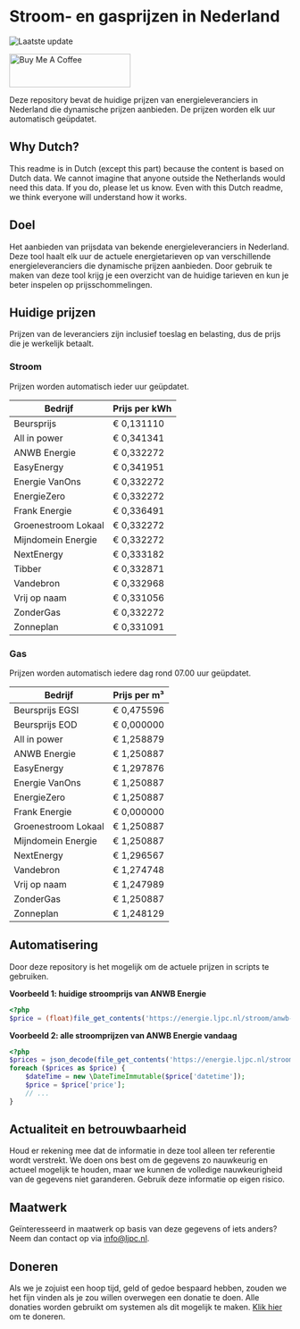 # Stroom- en gasprijzen in Nederland

![Laatste update](https://img.shields.io/badge/laatste%20update-2023--10--26%2012%3A00%20CET-brightgreen)

<a href="https://www.buymeacoffee.com/Lars-" target="_blank"><img src="https://cdn.buymeacoffee.com/buttons/v2/default-orange.png" alt="Buy Me A Coffee" height="60" style="height: 60px !important;width: 217px !important;" ></a>

Deze repository bevat de huidige prijzen van energieleveranciers in Nederland die dynamische prijzen aanbieden. De prijzen worden elk uur automatisch geüpdatet.

## Why Dutch?

This readme is in Dutch (except this part) because the content is based on Dutch data. We cannot imagine that anyone outside the Netherlands would need this data. If you do, please let us know. Even with this Dutch readme, we think
everyone will understand how it works.

## Doel

Het aanbieden van prijsdata van bekende energieleveranciers in Nederland. Deze tool haalt elk uur de actuele energietarieven op van verschillende energieleveranciers die dynamische prijzen aanbieden. Door gebruik te maken van deze tool
krijg je een overzicht van de huidige tarieven en kun je beter inspelen op prijsschommelingen.

## Huidige prijzen

Prijzen van de leveranciers zijn inclusief toeslag en belasting, dus de prijs die je werkelijk betaalt.

### Stroom

Prijzen worden automatisch ieder uur geüpdatet.

 Bedrijf | Prijs per kWh 
---------|---------------
Beursprijs | € 0,131110
All in power | € 0,341341
ANWB Energie | € 0,332272
EasyEnergy | € 0,341951
Energie VanOns | € 0,332272
EnergieZero | € 0,332272
Frank Energie | € 0,336491
Groenestroom Lokaal | € 0,332272
Mijndomein Energie | € 0,332272
NextEnergy | € 0,333182
Tibber | € 0,332871
Vandebron | € 0,332968
Vrij op naam | € 0,331056
ZonderGas | € 0,332272
Zonneplan | € 0,331091


### Gas

Prijzen worden automatisch iedere dag rond 07.00 uur geüpdatet.

 Bedrijf | Prijs per m³ 
---------|--------------
Beursprijs EGSI | € 0,475596
Beursprijs EOD | € 0,000000
All in power | € 1,258879
ANWB Energie | € 1,250887
EasyEnergy | € 1,297876
Energie VanOns | € 1,250887
EnergieZero | € 1,250887
Frank Energie | € 0,000000
Groenestroom Lokaal | € 1,250887
Mijndomein Energie | € 1,250887
NextEnergy | € 1,296567
Vandebron | € 1,274748
Vrij op naam | € 1,247989
ZonderGas | € 1,250887
Zonneplan | € 1,248129


## Automatisering

Door deze repository is het mogelijk om de actuele prijzen in scripts te gebruiken.

**Voorbeeld 1: huidige stroomprijs van ANWB Energie**

```php
<?php
$price = (float)file_get_contents('https://energie.ljpc.nl/stroom/anwb-energie-nu.txt');

```

**Voorbeeld 2: alle stroomprijzen van ANWB Energie vandaag**

```php
<?php
$prices = json_decode(file_get_contents('https://energie.ljpc.nl/stroom/all-in-power-vandaag.json'),true);
foreach ($prices as $price) {
    $dateTime = new \DateTimeImmutable($price['datetime']);
    $price = $price['price'];
    // ...
}
```

## Actualiteit en betrouwbaarheid

Houd er rekening mee dat de informatie in deze tool alleen ter referentie wordt verstrekt. We doen ons best om de gegevens zo nauwkeurig en actueel mogelijk te houden, maar we kunnen de volledige nauwkeurigheid van de gegevens niet
garanderen. Gebruik deze informatie op eigen risico.

## Maatwerk

Geïnteresseerd in maatwerk op basis van deze gegevens of iets anders? Neem dan contact op
via [info@ljpc.nl](mailto:info@ljpc.nl?subject=Energie%20prijzen).

## Doneren

Als we je zojuist een hoop tijd, geld of gedoe bespaard hebben, zouden we het fijn vinden als je zou willen overwegen een
donatie te doen. Alle donaties worden gebruikt om systemen als dit mogelijk te
maken. [Klik hier](https://www.buymeacoffee.com/Lars-) om te doneren.
